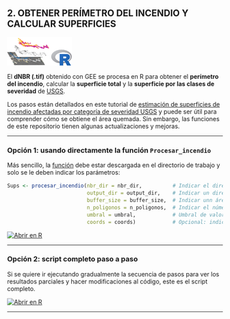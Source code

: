 
## **2. OBTENER PERÍMETRO DEL INCENDIO Y CALCULAR SUPERFICIES**

<img src="https://github.com/romina-gonzalez-musso/Severidad_incendios/blob/main/_images/3_R_perimetro.png" width="30%" />

El **dNBR (.tif)** obtenido con GEE se procesa en R para obtener el
**perímetro del incendio**, calcular la **superficie total** y la
**superficie por las clases de severidad** de
[USGS](https://un-spider.org/advisory-support/recommended-practices/recommended-practice-burn-severity/in-detail/normalized-burn-ratio).

Los pasos están detallados en este tutorial de [estimación de
superficies de incendio afectadas por categoría de severidad
USGS](https://github.com/romina-gonzalez-musso/Severidad_Incendio-Steffen-Martin22/blob/master/_mds/2_NBR.md)
y puede ser útil para comprender cómo se obtiene el área quemada. Sin
embargo, las funciones de este repositorio tienen algunas
actualizaciones y mejoras.

------------------------------------------------------------------------

### **Opción 1: usando directamente la función `Procesar_incendio`**

Más sencillo, la
[función](https://github.com/romina-gonzalez-musso/Severidad_incendios/blob/main/R_Functions/Procesar_incendio.R)
debe estar descargada en el directorio de trabajo y solo se le deben
indicar los parámetros:

``` r
Sups <- procesar_incendio(nbr_dir = nbr_dir,          # Indicar el directorio donde está en dNBR.tif
                          output_dir = output_dir,    # Indicar un directorio de salida de todos los productos
                          buffer_size = buffer_size,  # Indicar unn área buffer de búsqueda de polígonos de incendio (Ej 200)
                          n_poligonos = n_poligonos,  # Indicar el número de polígonos "grandes" a evaluar como quemados (Ej. 3)
                          umbral = umbral,            # Umbral de valores considerados "quemados". Según USGS >100 = quemado
                          coords = coords)            # Opcional: indicar coordenadas Posgar F1 para ayudar a ubicar los polígonos de incendio
```

[![Abrir en
R](https://img.shields.io/badge/Abrir_en-R-276DC3?logo=R&logoColor=white)](https://github.com/romina-gonzalez-musso/Severidad_incendios/blob/main/Py_R/GEE_dNBR_3_perimetro_incendio_funcion.R)

------------------------------------------------------------------------

### **Opción 2: script completo paso a paso**

Si se quiere ir ejecutando gradualmente la secuencia de pasos para ver
los resultados parciales y hacer modificaciones al código, este es el
script completo.

[![Abrir en
R](https://img.shields.io/badge/Abrir_en-R-276DC3?logo=R&logoColor=white)](https://github.com/romina-gonzalez-musso/Severidad_incendios/blob/main/Py_R/GEE_dNBR_3_perimetro_incendio_paso_a_paso.R)

------------------------------------------------------------------------
